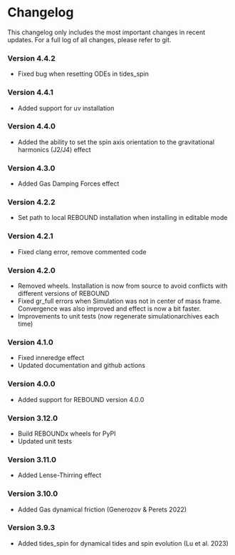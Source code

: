 # Changelog

This changelog only includes the most important changes in recent updates. For a full log of all changes, please refer to git.

### Version 4.4.2
* Fixed bug when resetting ODEs in tides_spin

### Version 4.4.1
* Added support for uv installation

### Version 4.4.0
* Added the ability to set the spin axis orientation to the gravitational harmonics (J2/J4) effect

### Version 4.3.0
* Added Gas Damping Forces effect

### Version 4.2.2
* Set path to local REBOUND installation when installing in editable mode

### Version 4.2.1
* Fixed clang error, remove commented code

### Version 4.2.0
* Removed wheels. Installation is now from source to avoid conflicts with different versions of REBOUND
* Fixed gr\_full errors when Simulation was not in center of mass frame. Convergence was also improved and effect is now a bit faster.
* Improvements to unit tests (now regenerate simulationarchives each time)

### Version 4.1.0
* Fixed inneredge effect
* Updated documentation and github actions

### Version 4.0.0
* Added support for REBOUND version 4.0.0

### Version 3.12.0
* Build REBOUNDx wheels for PyPI
* Updated unit tests

### Version 3.11.0
* Added Lense-Thirring effect

### Version 3.10.0
* Added Gas dynamical friction (Generozov \& Perets 2022)

### Version 3.9.3
* Added tides\_spin for dynamical tides and spin evolution (Lu et al. 2023)
